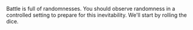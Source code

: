 Battle is full of randomnesses. 
You should observe randomness in a controlled setting to prepare for this inevitability.
We'll start by rolling the dice.
